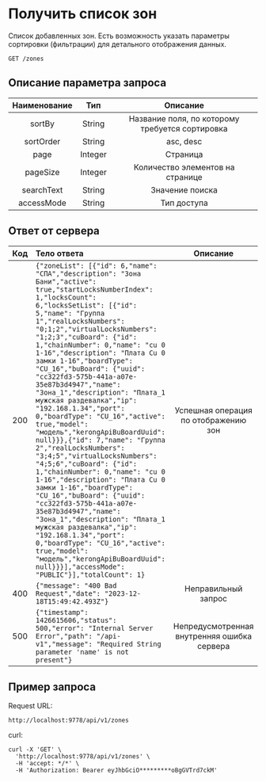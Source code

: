 # Получить список зон
Список добавленных зон. Есть возможность указать параметры сортировки (фильтрации) для детального отображения данных.
```
GET /zones
```
## Описание параметра запроса
| Наименование |   Тип   |                    Описание                     |
|:------------:|:-------:|:-----------------------------------------------:|
|    sortBy    | String  | Название поля, по которому требуется сортировка |
|  sortOrder   | String  |                    asc, desc                    |
|     page     | Integer |                    Страница                     |
|   pageSize   | Integer |        Количество элементов на странице         |
|  searchText  | String  |                 Значение поиска                 |
|  accessMode   | String  |                   Тип доступа                   |


## Ответ от сервера
| Код | Тело ответа                                                                                                                                                                                     |                  Описание                   |
|:---:|:------------------------------------------------------------------------------------------------------------------------------------------------------------------------------------------------|:-------------------------------------------:|
| 200 | ```{"zoneList": [{"id": 6,"name": "СПА","description": "Зона Бани","active": true,"startLocksNumberIndex": 1,"locksCount": 6,"locksSetList": [{"id": 5,"name": "Группа 1","realLocksNumbers": "0;1;2","virtualLocksNumbers": "1;2;3","cuBoard": {"id": 1,"chainNumber": 0,"name": "cu 0 1-16","description": "Плата Cu 0 замки 1-16","boardType": "CU_16","buBoard": {"uuid": "cc322fd3-575b-441a-a07e-35e87b3d4947","name": "Зона_1","description": "Плата_1 мужская раздевалка","ip": "192.168.1.34","port": 0,"boardType": "CU_16","active": true,"model": "модель","kerongApiBuBoardUuid": null}}},{"id": 7,"name": "Группа 2","realLocksNumbers": "3;4;5","virtualLocksNumbers": "4;5;6","cuBoard": {"id": 1,"chainNumber": 0,"name": "cu 0 1-16","description": "Плата Cu 0 замки 1-16","boardType": "CU_16","buBoard": {"uuid": "cc322fd3-575b-441a-a07e-35e87b3d4947","name": "Зона_1","description": "Плата_1 мужская раздевалка","ip": "192.168.1.34","port": 0,"boardType": "CU_16","active": true,"model": "модель","kerongApiBuBoardUuid": null}}}],"accessMode": "PUBLIC"}],"totalCount": 1}```    |    Успешная операция по отображению зон     |
| 400 | ```{"message": "400 Bad Request","date": "2023-12-18T15:49:42.493Z"}```                                                                                                                         |             Неправильный запрос             |
| 500 | ```{"timestamp": 1426615606,"status": 500,"error": "Internal Server Error","path": "/api-v1","message": "Required String parameter 'name' is not present"}```                                   | Непредусмотренная внутренняя ошибка сервера |
## Пример запроса
Request URL:
```
http://localhost:9778/api/v1/zones
```
curl:
```
curl -X 'GET' \
  'http://localhost:9778/api/v1/zones' \
  -H 'accept: */*' \
  -H 'Authorization: Bearer eyJhbGciO*********oBgGVTrd7ckM'
```